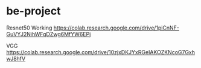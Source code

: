 # be-project

Resnet50 Working
https://colab.research.google.com/drive/1piCnNF-GuVYJ2NihWFqDZwg6MfYW6EPj

VGG
https://colab.research.google.com/drive/10zjxDKJYxRGeIAKOZKNcoG7GxhwJ8hfV
